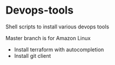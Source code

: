 # Devops-tools
Shell scripts to install various devops tools

Master branch is for Amazon Linux

- Install terraform with autocompletion
- Install git client
